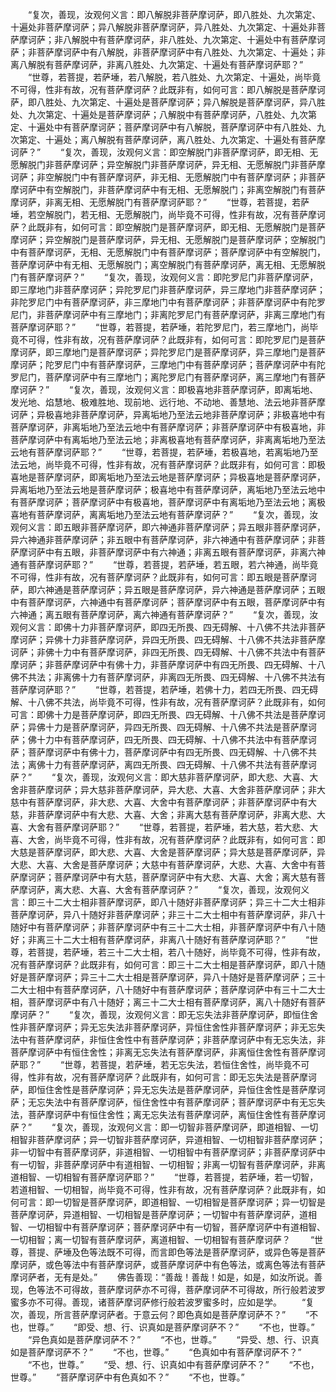 <!-- { "loadSidebar": true } -->
　　“复次，善现，汝观何义言：即八解脱非菩萨摩诃萨，即八胜处、九次第定、十遍处非菩萨摩诃萨；异八解脱非菩萨摩诃萨，异八胜处、九次第定、十遍处非菩萨摩诃萨；非八解脱中有菩萨摩诃萨，非八胜处、九次第定、十遍处中有菩萨摩诃萨；非菩萨摩诃萨中有八解脱，非菩萨摩诃萨中有八胜处、九次第定、十遍处；非离八解脱有菩萨摩诃萨，非离八胜处、九次第定、十遍处有菩萨摩诃萨耶？”
　　“世尊，若菩提，若萨埵，若八解脱，若八胜处、九次第定、十遍处，尚毕竟不可得，性非有故，况有菩萨摩诃萨？此既非有，如何可言：即八解脱是菩萨摩诃萨，即八胜处、九次第定、十遍处是菩萨摩诃萨；异八解脱是菩萨摩诃萨，异八胜处、九次第定、十遍处是菩萨摩诃萨；八解脱中有菩萨摩诃萨，八胜处、九次第定、十遍处中有菩萨摩诃萨；菩萨摩诃萨中有八解脱，菩萨摩诃萨中有八胜处、九次第定、十遍处；离八解脱有菩萨摩诃萨，离八胜处、九次第定、十遍处有菩萨摩诃萨？”
　　“复次，善现，汝观何义言：即空解脱门非菩萨摩诃萨，即无相、无愿解脱门非菩萨摩诃萨；异空解脱门非菩萨摩诃萨，异无相、无愿解脱门非菩萨摩诃萨；非空解脱门中有菩萨摩诃萨，非无相、无愿解脱门中有菩萨摩诃萨；非菩萨摩诃萨中有空解脱门，非菩萨摩诃萨中有无相、无愿解脱门；非离空解脱门有菩萨摩诃萨，非离无相、无愿解脱门有菩萨摩诃萨耶？”
　　“世尊，若菩提，若萨埵，若空解脱门，若无相、无愿解脱门，尚毕竟不可得，性非有故，况有菩萨摩诃萨？此既非有，如何可言：即空解脱门是菩萨摩诃萨，即无相、无愿解脱门是菩萨摩诃萨；异空解脱门是菩萨摩诃萨，异无相、无愿解脱门是菩萨摩诃萨；空解脱门中有菩萨摩诃萨，无相、无愿解脱门中有菩萨摩诃萨；菩萨摩诃萨中有空解脱门，菩萨摩诃萨中有无相、无愿解脱门；离空解脱门有菩萨摩诃萨，离无相、无愿解脱门有菩萨摩诃萨？”
　　“复次，善现，汝观何义言：即陀罗尼门非菩萨摩诃萨，即三摩地门非菩萨摩诃萨；异陀罗尼门非菩萨摩诃萨，异三摩地门非菩萨摩诃萨；非陀罗尼门中有菩萨摩诃萨，非三摩地门中有菩萨摩诃萨；非菩萨摩诃萨中有陀罗尼门，非菩萨摩诃萨中有三摩地门；非离陀罗尼门有菩萨摩诃萨，非离三摩地门有菩萨摩诃萨耶？”
　　“世尊，若菩提，若萨埵，若陀罗尼门，若三摩地门，尚毕竟不可得，性非有故，况有菩萨摩诃萨？此既非有，如何可言：即陀罗尼门是菩萨摩诃萨，即三摩地门是菩萨摩诃萨；异陀罗尼门是菩萨摩诃萨，异三摩地门是菩萨摩诃萨；陀罗尼门中有菩萨摩诃萨，三摩地门中有菩萨摩诃萨；菩萨摩诃萨中有陀罗尼门，菩萨摩诃萨中有三摩地门；离陀罗尼门有菩萨摩诃萨，离三摩地门有菩萨摩诃萨？”
　　“复次，善现，汝观何义言：即极喜地非菩萨摩诃萨，即离垢地、发光地、焰慧地、极难胜地、现前地、远行地、不动地、善慧地、法云地非菩萨摩诃萨；异极喜地非菩萨摩诃萨，异离垢地乃至法云地非菩萨摩诃萨；非极喜地中有菩萨摩诃萨，非离垢地乃至法云地中有菩萨摩诃萨；非菩萨摩诃萨中有极喜地，非菩萨摩诃萨中有离垢地乃至法云地；非离极喜地有菩萨摩诃萨，非离离垢地乃至法云地有菩萨摩诃萨耶？”
　　“世尊，若菩提，若萨埵，若极喜地，若离垢地乃至法云地，尚毕竟不可得，性非有故，况有菩萨摩诃萨？此既非有，如何可言：即极喜地是菩萨摩诃萨，即离垢地乃至法云地是菩萨摩诃萨；异极喜地是菩萨摩诃萨，异离垢地乃至法云地是菩萨摩诃萨；极喜地中有菩萨摩诃萨，离垢地乃至法云地中有菩萨摩诃萨；菩萨摩诃萨中有极喜地，菩萨摩诃萨中有离垢地乃至法云地；离极喜地有菩萨摩诃萨，离离垢地乃至法云地有菩萨摩诃萨？”
　　“复次，善现，汝观何义言：即五眼非菩萨摩诃萨，即六神通非菩萨摩诃萨；异五眼非菩萨摩诃萨，异六神通非菩萨摩诃萨；非五眼中有菩萨摩诃萨，非六神通中有菩萨摩诃萨；非菩萨摩诃萨中有五眼，非菩萨摩诃萨中有六神通；非离五眼有菩萨摩诃萨，非离六神通有菩萨摩诃萨耶？”
　　“世尊，若菩提，若萨埵，若五眼，若六神通，尚毕竟不可得，性非有故，况有菩萨摩诃萨？此既非有，如何可言：即五眼是菩萨摩诃萨，即六神通是菩萨摩诃萨；异五眼是菩萨摩诃萨，异六神通是菩萨摩诃萨；五眼中有菩萨摩诃萨，六神通中有菩萨摩诃萨；菩萨摩诃萨中有五眼，菩萨摩诃萨中有六神通；离五眼有菩萨摩诃萨，离六神通有菩萨摩诃萨？”
　　“复次，善现，汝观何义言：即佛十力非菩萨摩诃萨，即四无所畏、四无碍解、十八佛不共法非菩萨摩诃萨；异佛十力非菩萨摩诃萨，异四无所畏、四无碍解、十八佛不共法非菩萨摩诃萨；非佛十力中有菩萨摩诃萨，非四无所畏、四无碍解、十八佛不共法中有菩萨摩诃萨；非菩萨摩诃萨中有佛十力，非菩萨摩诃萨中有四无所畏、四无碍解、十八佛不共法；非离佛十力有菩萨摩诃萨，非离四无所畏、四无碍解、十八佛不共法有菩萨摩诃萨耶？”
　　“世尊，若菩提，若萨埵，若佛十力，若四无所畏、四无碍解、十八佛不共法，尚毕竟不可得，性非有故，况有菩萨摩诃萨？此既非有，如何可言：即佛十力是菩萨摩诃萨，即四无所畏、四无碍解、十八佛不共法是菩萨摩诃萨；异佛十力是菩萨摩诃萨，异四无所畏、四无碍解、十八佛不共法是菩萨摩诃萨；佛十力中有菩萨摩诃萨，四无所畏、四无碍解、十八佛不共法中有菩萨摩诃萨；菩萨摩诃萨中有佛十力，菩萨摩诃萨中有四无所畏、四无碍解、十八佛不共法；离佛十力有菩萨摩诃萨，离四无所畏、四无碍解、十八佛不共法有菩萨摩诃萨？”
　　“复次，善现，汝观何义言：即大慈非菩萨摩诃萨，即大悲、大喜、大舍非菩萨摩诃萨；异大慈非菩萨摩诃萨，异大悲、大喜、大舍非菩萨摩诃萨；非大慈中有菩萨摩诃萨，非大悲、大喜、大舍中有菩萨摩诃萨；非菩萨摩诃萨中有大慈，非菩萨摩诃萨中有大悲、大喜、大舍；非离大慈有菩萨摩诃萨，非离大悲、大喜、大舍有菩萨摩诃萨耶？”
　　“世尊，若菩提，若萨埵，若大慈，若大悲、大喜、大舍，尚毕竟不可得，性非有故，况有菩萨摩诃萨？此既非有，如何可言：即大慈是菩萨摩诃萨，即大悲、大喜、大舍是菩萨摩诃萨；异大慈是菩萨摩诃萨，异大悲、大喜、大舍是菩萨摩诃萨；大慈中有菩萨摩诃萨，大悲、大喜、大舍中有菩萨摩诃萨；菩萨摩诃萨中有大慈，菩萨摩诃萨中有大悲、大喜、大舍；离大慈有菩萨摩诃萨，离大悲、大喜、大舍有菩萨摩诃萨？”
　　“复次，善现，汝观何义言：即三十二大士相非菩萨摩诃萨，即八十随好非菩萨摩诃萨；异三十二大士相非菩萨摩诃萨，异八十随好非菩萨摩诃萨；非三十二大士相中有菩萨摩诃萨，非八十随好中有菩萨摩诃萨；非菩萨摩诃萨中有三十二大士相，非菩萨摩诃萨中有八十随好；非离三十二大士相有菩萨摩诃萨，非离八十随好有菩萨摩诃萨耶？”
　　“世尊，若菩提，若萨埵，若三十二大士相，若八十随好，尚毕竟不可得，性非有故，况有菩萨摩诃萨？此既非有，如何可言：即三十二大士相是菩萨摩诃萨，即八十随好是菩萨摩诃萨；异三十二大士相是菩萨摩诃萨，异八十随好是菩萨摩诃萨；三十二大士相中有菩萨摩诃萨，八十随好中有菩萨摩诃萨；菩萨摩诃萨中有三十二大士相，菩萨摩诃萨中有八十随好；离三十二大士相有菩萨摩诃萨，离八十随好有菩萨摩诃萨？”
　　“复次，善现，汝观何义言：即无忘失法非菩萨摩诃萨，即恒住舍性非菩萨摩诃萨；异无忘失法非菩萨摩诃萨，异恒住舍性非菩萨摩诃萨；非无忘失法中有菩萨摩诃萨，非恒住舍性中有菩萨摩诃萨；非菩萨摩诃萨中有无忘失法，非菩萨摩诃萨中有恒住舍性；非离无忘失法有菩萨摩诃萨，非离恒住舍性有菩萨摩诃萨耶？”
　　“世尊，若菩提，若萨埵，若无忘失法，若恒住舍性，尚毕竟不可得，性非有故，况有菩萨摩诃萨？此既非有，如何可言：即无忘失法是菩萨摩诃萨，即恒住舍性是菩萨摩诃萨；异无忘失法是菩萨摩诃萨，异恒住舍性是菩萨摩诃萨；无忘失法中有菩萨摩诃萨，恒住舍性中有菩萨摩诃萨；菩萨摩诃萨中有无忘失法，菩萨摩诃萨中有恒住舍性；离无忘失法有菩萨摩诃萨，离恒住舍性有菩萨摩诃萨？”
　　“复次，善现，汝观何义言：即一切智非菩萨摩诃萨，即道相智、一切相智非菩萨摩诃萨；异一切智非菩萨摩诃萨，异道相智、一切相智非菩萨摩诃萨；非一切智中有菩萨摩诃萨，非道相智、一切相智中有菩萨摩诃萨；非菩萨摩诃萨中有一切智，非菩萨摩诃萨中有道相智、一切相智；非离一切智有菩萨摩诃萨，非离道相智、一切相智有菩萨摩诃萨耶？”
　　“世尊，若菩提，若萨埵，若一切智，若道相智、一切相智，尚毕竟不可得，性非有故，况有菩萨摩诃萨？此既非有，如何可言：即一切智是菩萨摩诃萨，即道相智、一切相智是菩萨摩诃萨；异一切智是菩萨摩诃萨，异道相智、一切相智是菩萨摩诃萨；一切智中有菩萨摩诃萨，道相智、一切相智中有菩萨摩诃萨；菩萨摩诃萨中有一切智，菩萨摩诃萨中有道相智、一切相智；离一切智有菩萨摩诃萨，离道相智、一切相智有菩萨摩诃萨？
　　“世尊，菩提、萨埵及色等法既不可得，而言即色等法是菩萨摩诃萨，或异色等是菩萨摩诃萨，或色等法中有菩萨摩诃萨，或菩萨摩诃萨中有色等法，或离色等法有菩萨摩诃萨者，无有是处。”
　　佛告善现：“善哉！善哉！如是，如是，如汝所说。善现，色等法不可得故，菩萨摩诃萨亦不可得，菩萨摩诃萨不可得故，所行般若波罗蜜多亦不可得。善现，诸菩萨摩诃萨修行般若波罗蜜多时，应如是学。
　　“复次，善现，所言菩萨摩诃萨者。于意云何？即色真如是菩萨摩诃萨不？”
　　“不也，世尊。”
　　“即受、想、行、识真如是菩萨摩诃萨不？”
　　“不也，世尊。”
　　“异色真如是菩萨摩诃萨不？”
　　“不也，世尊。”
　　“异受、想、行、识真如是菩萨摩诃萨不？”
　　“不也，世尊。”
　　“色真如中有菩萨摩诃萨不？”
　　“不也，世尊。”
　　“受、想、行、识真如中有菩萨摩诃萨不？”
　　“不也，世尊。”
　　“菩萨摩诃萨中有色真如不？”
　　“不也，世尊。”
